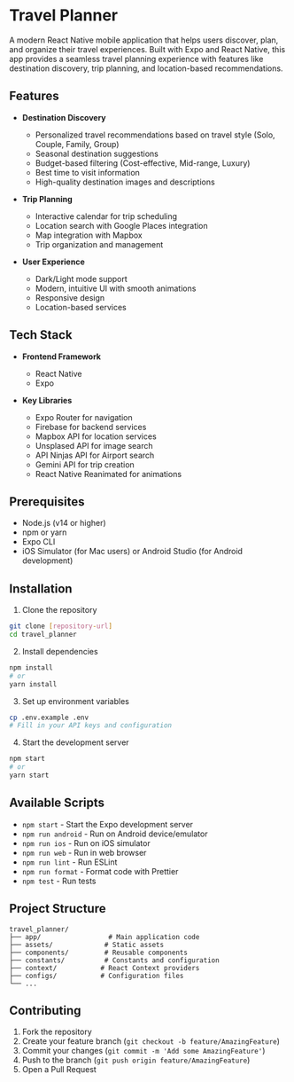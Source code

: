 # Travel Planner

A modern React Native mobile application that helps users discover, plan, and organize their travel experiences. Built with Expo and React Native, this app provides a seamless travel planning experience with features like destination discovery, trip planning, and location-based recommendations.

## Features

- **Destination Discovery**
  - Personalized travel recommendations based on travel style (Solo, Couple, Family, Group)
  - Seasonal destination suggestions
  - Budget-based filtering (Cost-effective, Mid-range, Luxury)
  - Best time to visit information
  - High-quality destination images and descriptions

- **Trip Planning**
  - Interactive calendar for trip scheduling
  - Location search with Google Places integration
  - Map integration with Mapbox
  - Trip organization and management

- **User Experience**
  - Dark/Light mode support
  - Modern, intuitive UI with smooth animations
  - Responsive design
  - Location-based services

## Tech Stack

- **Frontend Framework**
  - React Native
  - Expo


- **Key Libraries**
  - Expo Router for navigation
  - Firebase for backend services
  - Mapbox API for location services
  - Unsplased API for image search
  - API Ninjas API for Airport search
  - Gemini API for trip creation
  - React Native Reanimated for animations

## Prerequisites

- Node.js (v14 or higher)
- npm or yarn
- Expo CLI
- iOS Simulator (for Mac users) or Android Studio (for Android development)

## Installation

1. Clone the repository
```bash
git clone [repository-url]
cd travel_planner
```

2. Install dependencies
```bash
npm install
# or
yarn install
```

3. Set up environment variables
```bash
cp .env.example .env
# Fill in your API keys and configuration
```

4. Start the development server
```bash
npm start
# or
yarn start
```

## Available Scripts

- `npm start` - Start the Expo development server
- `npm run android` - Run on Android device/emulator
- `npm run ios` - Run on iOS simulator
- `npm run web` - Run in web browser
- `npm run lint` - Run ESLint
- `npm run format` - Format code with Prettier
- `npm test` - Run tests

## Project Structure

```
travel_planner/
├── app/                 # Main application code
├── assets/             # Static assets
├── components/         # Reusable components
├── constants/          # Constants and configuration
├── context/           # React Context providers
├── configs/           # Configuration files
└── ...
```

## Contributing

1. Fork the repository
2. Create your feature branch (`git checkout -b feature/AmazingFeature`)
3. Commit your changes (`git commit -m 'Add some AmazingFeature'`)
4. Push to the branch (`git push origin feature/AmazingFeature`)
5. Open a Pull Request

